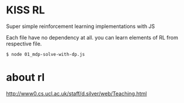# KISS RL

Super simple reinforcement learning implementations with JS

Each file have no dependency at all. you can learn elements of RL from respective file.

```
$ node 01_mdp-solve-with-dp.js
```

# about rl 

http://www0.cs.ucl.ac.uk/staff/d.silver/web/Teaching.html
